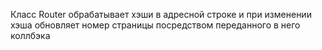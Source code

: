 Класс Router обрабатывает хэши в адресной строке и при изменении хэша обновляет номер страницы посредством переданного в него коллбэка